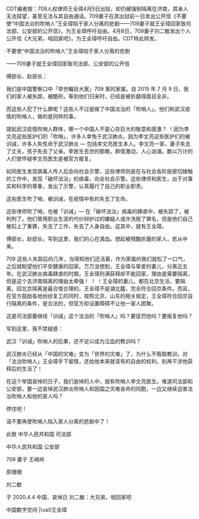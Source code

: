 CDT编者按：709人权律师王全璋4月5日出狱，却仍被强制隔离在济南，其亲人无法探望，甚至无法与其自由通话。709妻子在其出狱前一日发出公开信《不要使“中国法治的吹哨人”王全璋陷于家人分离的悲剧——709妻子就王全璋回家致司法部、公安部的公开信》，为王全璋呼吁自由。4月8日，709妻子刘二敏发出个人公开信《大兄弟，咱回家吧》，为王全璋呼吁自由。CDT特此转发。 

不要使“中国法治的吹哨人”王全璋陷于家人分离的悲剧

——709妻子就王全璋回家致司法部、公安部的公开信

傅部长、赵部长：

我们是中国警察口中「举世瞩目大案」709 案的家属。自 2015 年 7 月 9 日，我们的家人被失踪，被酷刑，等到他们归来时，已经是被折磨得面目全非。

而这些人犯了什么罪呢？这些人不过是做了中国法治的「吹哨人」。他们和武汉疫情的吹哨人，做的是同样的事。

提起武汉疫情吹哨人群体，哪一个中国人不是心存巨大的敬意和感激？ ！因为李文亮这些医护们的「吹哨」，许多人幸免于武汉肺炎。因为李文亮这些医护们的被训诫，许多人失性命于武汉肺炎 — 包括李文亮医生本人。李文亮一家，妻子失去了丈夫，孩子失去了父亲。李医生去世的那晚，群情激动，人心汹涌。数以万计的人们曾怀疑李文亮医生是被官方报复。

如同医生发现病毒人传人后会向社会示警，这些律师则是在与社会各阶层密切接触的工作中，发现「破坏法治」的病毒，向全社会示警。这些律师和医生，出于对事实和科学的尊重，发出了示警，认真履行了自己的职业职责。

这些医生吹了哨，被训诫，在疫情中有的失去了生命。

这些律师吹了哨，也被「训诫」— 在「破坏法治」病毒的肆虐中，被失踪了，被判刑了。他们曾用职业生涯的代价辩护过的嫌疑人或许洗脱了罪名，但是他们自己被扣上了重罪，失去了工作，失去了人身自由。这其中，就有王全璋。

傅部长，赵部长，写到这里，我们的心在滴血。想起被残酷折磨的家人，悲从中来。

709 这些人失踪后的几年，当得知他们还活着，作为家属的我们就松了一口气，之后就盼望他们平安健康的回家。万万没想到，王全璋与挚爱的妻儿，分离近五年。在武汉肺炎病毒肆虐的时期，王全璋刑满获释却不能回家，理由是需要隔离，但是这个去济南隔离的理由太牵强！ ！ ！王全璋的妻儿，都在北京生活，要隔离，回北京隔离是最合情合理的。王全璋不是湖北籍，完全符合回京条件。而且，在官方鼓励各地纷纷复工的同时，按照北京、山东的相关规定，王全璋符合回京自行隔离的条件，是合法的，但官方却设置障碍不让他一家人团聚。

这是司法部要继续「训诫」这个法治的「吹哨人」吗？要惩罚他吗？要报复他吗？

写到这里，我不禁疑惑：

武汉「训诫」吹哨人的后果，还不足以成为泣血的教训吗？

武汉肺炎已经从「中国的灾难」变为「世界的灾难」了，为什么不吸取教训，对「法治吹哨人」王全璋手下留情，还给他本来就该有的自由的权利，别再干涉他获释后的生活了！

在这个举国哀悼的日子，我们哀悼的人中，就有吹哨人李文亮医生。难道司法部和公安部，要一边哀悼武汉肺炎吹哨人和因国之灾难丧命的同胞，一边又继续迫害法治吹哨人和他的家人吗？

停住吧！

请不要再使吹哨人陷入家人分离的悲剧中了！

此致 中华人民共和国 司法部

中华人民共和国 公安部

709 妻子 王峭岭

原珊珊

刘二敏

于 2020.4.4 中国．哀悼日   刘二敏：大兄弟，咱回家吧  

中国数字空间 |\xa0王全璋


